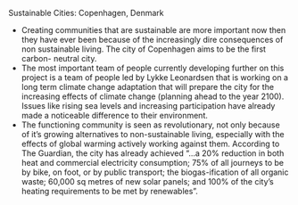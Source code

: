 Sustainable Cities: Copenhagen, Denmark 

- Creating communities that are sustainable are more important now then they have ever been because of the increasingly dire consequences of non sustainable living. The city of Copenhagen aims to be the first carbon- neutral city.
- The most important team of people currently developing further on this project is a team of people led by Lykke Leonardsen that is working on a long term climate change adaptation that will prepare the city for the increasing effects of climate change (planning ahead to the year 2100). Issues like rising sea levels and increasing participation have already made a noticeable difference to their environment.
-  The functioning community is seen as revolutionary, not only because of it’s growing alternatives to non-sustainable living, especially with the effects of global warming actively working against them. According to The Guardian, the city has already achieved “...a 20% reduction in both heat and commercial electricity consumption; 75% of all journeys to be by bike, on foot, or by public transport; the biogas-ification of all organic waste; 60,000 sq metres of new solar panels; and 100% of the city’s heating requirements to be met by renewables”.
